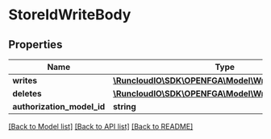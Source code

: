 # StoreIdWriteBody

## Properties
Name | Type | Description | Notes
------------ | ------------- | ------------- | -------------
**writes** | [**\RuncloudIO\SDK\OPENFGA\Model\WriteRequestWrites**](WriteRequestWrites.md) |  | [optional] 
**deletes** | [**\RuncloudIO\SDK\OPENFGA\Model\WriteRequestDeletes**](WriteRequestDeletes.md) |  | [optional] 
**authorization_model_id** | **string** |  | [optional] 

[[Back to Model list]](../../README.md#documentation-for-models) [[Back to API list]](../../README.md#documentation-for-api-endpoints) [[Back to README]](../../README.md)


